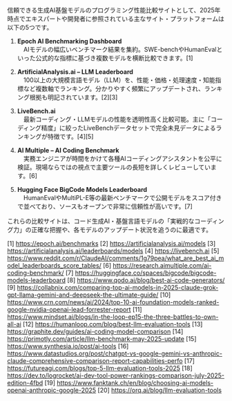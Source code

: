 信頼できる生成AI基盤モデルのプログラミング性能比較サイトとして、2025年時点でエキスパートや開発者に参照されている主なサイト・プラットフォームは以下の5つです。

1. **Epoch AI Benchmarking Dashboard**  
　AIモデルの幅広いベンチマーク結果を集約。SWE-benchやHumanEvalといった公式的な指標に基づき複数モデルを横断比較できます。[1]

2. **ArtificialAnalysis.ai – LLM Leaderboard**  
　100以上の大規模言語モデル（LLM）を、性能・価格・処理速度・知能指標など複数軸でランキング。分かりやすく頻繁にアップデートされ、ランキング根拠も明記されています。[2][3]

3. **LiveBench.ai**  
　最新コーディング・LLMモデルの性能を透明性高く比較可能。主に「コーディング精度」に絞ったLiveBenchデータセットで完全未見データによるランキングが特徴です。[4][5]

4. **AI Multiple – AI Coding Benchmark**  
　実務エンジニアが時間をかけて各種AIコーディングアシスタントを公平に検証。現場ならではの視点で主要ツールの長短を詳しくレビューしています。[6]

5. **Hugging Face BigCode Models Leaderboard**  
　HumanEvalやMultiPL-E等の最新ベンチマークで公開モデルをスコア付きで並べており、ソースもオープンで非常に信頼性が高いです。[7]

これらの比較サイトは、コード生成AI・基盤言語モデルの「実戦的なコーディング力」の正確な把握や、各モデルのアップデート状況を追うのに最適です。

[1] https://epoch.ai/benchmarks
[2] https://artificialanalysis.ai/models
[3] https://artificialanalysis.ai/leaderboards/models
[4] https://livebench.ai
[5] https://www.reddit.com/r/ClaudeAI/comments/1g79pea/what_are_best_ai_model_leaderboards_score_tables/
[6] https://research.aimultiple.com/ai-coding-benchmark/
[7] https://huggingface.co/spaces/bigcode/bigcode-models-leaderboard
[8] https://www.qodo.ai/blog/best-ai-code-generators/
[9] https://collabnix.com/comparing-top-ai-models-in-2025-claude-grok-gpt-llama-gemini-and-deepseek-the-ultimate-guide/
[10] https://www.crn.com/news/ai/2024/top-10-ai-foundation-models-ranked-google-nvidia-openai-lead-forrester-report
[11] https://www.mindset.ai/blogs/in-the-loop-ep15-the-three-battles-to-own-all-ai
[12] https://humanloop.com/blog/best-llm-evaluation-tools
[13] https://graphite.dev/guides/ai-coding-model-comparison
[14] https://primotly.com/article/llm-benchmark-may-2025-update
[15] https://www.synthesia.io/post/ai-tools
[16] https://www.datastudios.org/post/chatgpt-vs-google-gemini-vs-anthropic-claude-comprehensive-comparison-report-capabilities-perfo
[17] https://futureagi.com/blogs/top-5-llm-evaluation-tools-2025
[18] https://dev.to/logrocket/ai-dev-tool-power-rankings-comparison-july-2025-edition-4fbd
[19] https://www.fanktank.ch/en/blog/choosing-ai-models-openai-anthropic-google-2025
[20] https://orq.ai/blog/llm-evaluation-tools